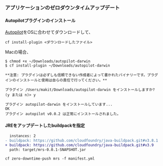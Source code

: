 ### アプリケーションのゼロダウンタイムアップデート

#### Autopilotプラグインのインストール

[Autopilot](https://github.com/contraband/autopilot/releases)をOSに合わせてダウンロードして、

```
cf install-plugin <ダウンロードしたファイル>
```


Macの場合、

``` console
$ chmod +x ~/Downloads/autopilot-darwin 
$ cf install-plugin ~/Downloads/autopilot-darwin 

**注意: プラグインは必ずしも信頼できない作成者によって書かれたバイナリーです。プラグインのインストールと使用は自らの責任で行ってください。**

プラグイン /Users/makit/Downloads/autopilot-darwin をインストールしますか? (y または n)> y

プラグイン autopilot-darwin をインストールしています...
OK
プラグイン autopilot v0.0.2 は正常にインストールされました。
```

#### JREをアップデートしたbuildpackを指定

``` diff
  instances: 2
- buildpack: https://github.com/cloudfoundry/java-buildpack.git#v3.8.1
+ buildpack: https://github.com/cloudfoundry/java-buildpack.git#v3.9
  path: target/mrs-0.0.1-SNAPSHOT.jar
```

```
cf zero-downtime-push mrs -f manifest.yml
```
